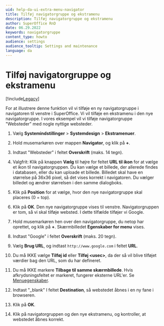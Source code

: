 ```yaml
---
uid: help-da-ui-extra-menu-navigator
title: Tilføj navigatorgruppe og ekstramenu
description: Tilføj navigatorgruppe og ekstramenu
author: SuperOffice RnD
date: 06.29.2022
keywords: navigatorgruppe
content_type: howto
audience: settings
audience_tooltip: Settings and maintenance
language: da
---
```


# Tilføj navigatorgruppe og ekstramenu

[!include[Legacy](../includes/legacy-extra-menus.md)]

For at illustrere denne funktion vil vi tilføje en ny navigatorgruppe i navigatoren til venstre i SuperOffice. Vi vil tilføje en ekstramenu i den nye navigatorgruppe. I vores eksempel vil vi tilføje navigatorgruppe "Websteder" med nogle nyttige websteder.

1. Vælg <i class="ph ph-list" aria-label="Main menu"></i> **Systemindstillinger** > **Systemdesign** > **Ekstramenuer**.

2. Hold musemarkøren over mappen **Navigator**, og klik på **+**.

3. Indtast "Websteder" i feltet **Overskrift** (maks. 14 tegn).

4. Valgfrit: Klik på knappen **Vælg** til højre for feltet **URL til ikon** for at vælge et ikon til navigatorgruppen. Du kan vælge et billede, der allerede findes i databasen, eller du kan uploade et billede. Billedet skal have en størrelse på 36x36 pixel, så det vises korrekt i navigatoren. Du vælger billedet og ændrer størrelsen i den samme dialogboks.

5. Klik på **Position** for at vælge, hvor den nye navigatorgruppe skal placeres (0 = top).

6. Klik på **OK**. Den nye navigatorgruppe vises til venstre. Navigatorgruppen er tom, så vi skal tilføje websted. I dette tilfælde tilføjer vi Google.

7. Hold musemarkøren hen over den navigatorgruppe, du netop har oprettet, og klik på **+**. Skærmbilledet **Egenskaber for menu** vises.

8. Indtast "Google" i feltet **Overskrift** (maks. 20 tegn).

9. Vælg **Brug URL**, og indtast `http://www.google.com` i feltet **URL**.

10. Du må IKKE vælge **Tilføj id** eller **Tilføj &lt;usec&gt;**, da der så vil blive tilføjet værdier bag den URL, som du har defineret.

11. Du må IKKE markere **Tilbage til samme skærmbillede**. Hvis afkrydsningsfeltet er markeret, fungerer eksterne URL'er. Se [Menuegenskaber][1].

12. Indtast "_blank" I feltet **Destination**, så webstedet åbnes i en ny fane i browseren.

13. Klik på **OK**.

14. Klik på navigatorgruppen og den nye ekstramenu, og kontroller, at webstedet åbnes korrekt.

<!-- Referenced links -->
[1]: properties.md
